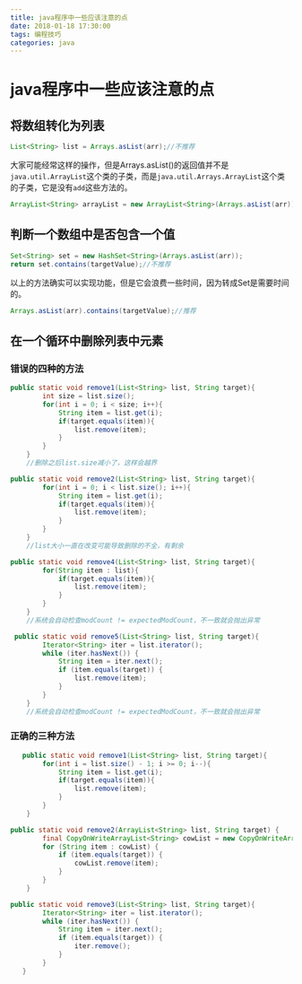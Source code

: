 ```yaml
---
title: java程序中一些应该注意的点
date: 2018-01-18 17:30:00
tags: 编程技巧
categories: java
---
```


# java程序中一些应该注意的点

## 将数组转化为列表

```java
List<String> list = Arrays.asList(arr);//不推荐
```

大家可能经常这样的操作，但是Arrays.asList()的返回值并不是``java.util.ArrayList``这个类的子类，而是``java.util.Arrays.ArrayList``这个类的子类，它是没有``add``这些方法的。

```java
ArrayList<String> arrayList = new ArrayList<String>(Arrays.asList(arr));//推荐
```

## 判断一个数组中是否包含一个值

```java
Set<String> set = new HashSet<String>(Arrays.asList(arr));
return set.contains(targetValue);//不推荐
```

以上的方法确实可以实现功能，但是它会浪费一些时间，因为转成Set是需要时间的。

```java
Arrays.asList(arr).contains(targetValue);//推荐
```

## 在一个循环中删除列表中元素

### 错误的四种的方法

```java
public static void remove1(List<String> list, String target){
        int size = list.size();
        for(int i = 0; i < size; i++){
            String item = list.get(i);
            if(target.equals(item)){
                list.remove(item);
            }
        }
    }
    //删除之后list.size减小了，这样会越界
```

```java
public static void remove2(List<String> list, String target){
        for(int i = 0; i < list.size(); i++){
            String item = list.get(i);
            if(target.equals(item)){
                list.remove(item);
            }
        }
    }
    //list大小一直在改变可能导致删除的不全，有剩余
```



```java
public static void remove4(List<String> list, String target){
        for(String item : list){
            if(target.equals(item)){
                list.remove(item);
            }
        }
    }
    //系统会自动检查modCount != expectedModCount，不一致就会抛出异常
```

```java
 public static void remove5(List<String> list, String target){
        Iterator<String> iter = list.iterator();
        while (iter.hasNext()) {
            String item = iter.next();
            if (item.equals(target)) {
                list.remove(item);
            }
        }
    }
    //系统会自动检查modCount != expectedModCount，不一致就会抛出异常
```

### 正确的三种方法

```java
   public static void remove1(List<String> list, String target){
        for(int i = list.size() - 1; i >= 0; i--){
            String item = list.get(i);
            if(target.equals(item)){
                list.remove(item);
            }
        }
    }
```

```java
public static void remove2(ArrayList<String> list, String target) {
        final CopyOnWriteArrayList<String> cowList = new CopyOnWriteArrayList<String>(list);
        for (String item : cowList) {
            if (item.equals(target)) {
                cowList.remove(item);
            }
        }
    }

```

```java
public static void remove3(List<String> list, String target){
        Iterator<String> iter = list.iterator();
        while (iter.hasNext()) {
            String item = iter.next();
            if (item.equals(target)) {
                iter.remove();
            }
        }
   }
```



















